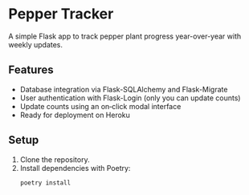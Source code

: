 # Pepper Tracker

A simple Flask app to track pepper plant progress year-over-year with weekly updates.

## Features
- Database integration via Flask-SQLAlchemy and Flask-Migrate
- User authentication with Flask-Login (only you can update counts)
- Update counts using an on‑click modal interface
- Ready for deployment on Heroku

## Setup

1. Clone the repository.
2. Install dependencies with Poetry:
   ```bash
   poetry install

